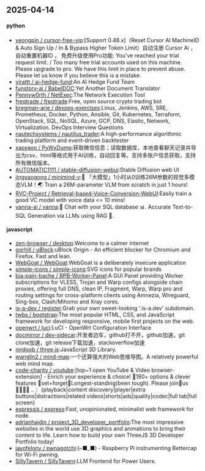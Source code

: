 ## 2025-04-14

#### python
* [yeongpin / cursor-free-vip](https://github.com/yeongpin/cursor-free-vip):[Support 0.48.x]（Reset Cursor AI MachineID & Auto Sign Up / In & Bypass Higher Token Limit）自动注册 Cursor Ai ，自动重置机器ID ， 免费升级使用Pro功能: You've reached your trial request limit. / Too many free trial accounts used on this machine. Please upgrade to pro. We have this limit in place to prevent abuse. Please let us know if you believe this is a mistake.
* [virattt / ai-hedge-fund](https://github.com/virattt/ai-hedge-fund):An AI Hedge Fund Team
* [funstory-ai / BabelDOC](https://github.com/funstory-ai/BabelDOC):Yet Another Document Translator
* [Pennyw0rth / NetExec](https://github.com/Pennyw0rth/NetExec):The Network Execution Tool
* [freqtrade / freqtrade](https://github.com/freqtrade/freqtrade):Free, open source crypto trading bot
* [bregman-arie / devops-exercises](https://github.com/bregman-arie/devops-exercises):Linux, Jenkins, AWS, SRE, Prometheus, Docker, Python, Ansible, Git, Kubernetes, Terraform, OpenStack, SQL, NoSQL, Azure, GCP, DNS, Elastic, Network, Virtualization. DevOps Interview Questions
* [nautechsystems / nautilus_trader](https://github.com/nautechsystems/nautilus_trader):A high-performance algorithmic trading platform and event-driven backtester
* [xaoyaoo / PyWxDump](https://github.com/xaoyaoo/PyWxDump):获取微信信息；读取数据库，本地查看聊天记录并导出为csv、html等格式用于AI训练，自动回复等。支持多账户信息获取，支持所有微信版本。
* [AUTOMATIC1111 / stable-diffusion-webui](https://github.com/AUTOMATIC1111/stable-diffusion-webui):Stable Diffusion web UI
* [jingyaogong / minimind-v](https://github.com/jingyaogong/minimind-v):🚀 「大模型」1小时从0训练26M参数的视觉多模态VLM！🌏 Train a 26M-parameter VLM from scratch in just 1 hours!
* [RVC-Project / Retrieval-based-Voice-Conversion-WebUI](https://github.com/RVC-Project/Retrieval-based-Voice-Conversion-WebUI):Easily train a good VC model with voice data <= 10 mins!
* [vanna-ai / vanna](https://github.com/vanna-ai/vanna):🤖 Chat with your SQL database 📊. Accurate Text-to-SQL Generation via LLMs using RAG 🔄.

#### javascript
* [zen-browser / desktop](https://github.com/zen-browser/desktop):Welcome to a calmer internet
* [gorhill / uBlock](https://github.com/gorhill/uBlock):uBlock Origin - An efficient blocker for Chromium and Firefox. Fast and lean.
* [WebGoat / WebGoat](https://github.com/WebGoat/WebGoat):WebGoat is a deliberately insecure application
* [simple-icons / simple-icons](https://github.com/simple-icons/simple-icons):SVG icons for popular brands
* [bia-pain-bache / BPB-Worker-Panel](https://github.com/bia-pain-bache/BPB-Worker-Panel):A GUI Panel providing Worker subscriptions for VLESS, Trojan and Warp configs alongside chain proxies, offering full DNS, clean IP, Fragment, Warp, Warp pro and routing settings for cross-platform clients using Amnezia, Wireguard, Sing-box, Clash/Mihomo and Xray cores.
* [is-a-dev / register](https://github.com/is-a-dev/register):Grab your own sweet-looking '.is-a.dev' subdomain.
* [twbs / bootstrap](https://github.com/twbs/bootstrap):The most popular HTML, CSS, and JavaScript framework for developing responsive, mobile first projects on the web.
* [openwrt / luci](https://github.com/openwrt/luci):LuCI - OpenWrt Configuration Interface
* [docmirror / dev-sidecar](https://github.com/docmirror/dev-sidecar):开发者边车，github打不开，github加速，git clone加速，git release下载加速，stackoverflow加速
* [mrdoob / three.js](https://github.com/mrdoob/three.js):JavaScript 3D Library.
* [wanglin2 / mind-map](https://github.com/wanglin2/mind-map):一个还算强大的Web思维导图。A relatively powerful web mind map.
* [code-charity / youtube](https://github.com/code-charity/youtube):[top~1 open YouTube & Video browser-extension] - Enrich your experience & choice! 🧰180+ options & clever features 📌set+forget📌Longest-standing(been tough). Please join🧩us👨‍👩‍👧‍👧 ..⋮ {playback|content discovery|player|extra buttons|distractions|related videos|shorts|ads|quality|codec|full tab|full screen}
* [expressjs / express](https://github.com/expressjs/express):Fast, unopinionated, minimalist web framework for node.
* [adrianhajdin / project_3D_developer_portfolio](https://github.com/adrianhajdin/project_3D_developer_portfolio):The most impressive websites in the world use 3D graphics and animations to bring their content to life. Learn how to build your own ThreeJS 3D Developer Portfolio today!
* [jayofelony / pwnagotchi](https://github.com/jayofelony/pwnagotchi):(⌐■_■) - Raspberry Pi instrumenting Bettercap for Wi-Fi pwning.
* [SillyTavern / SillyTavern](https://github.com/SillyTavern/SillyTavern):LLM Frontend for Power Users.
